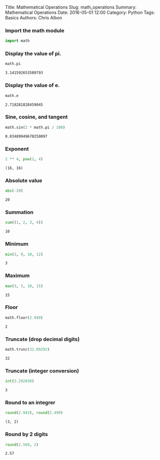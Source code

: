 Title: Mathematical Operations
Slug: math_operations
Summary: Mathematical Operations
Date: 2016-05-01 12:00
Category: Python
Tags: Basics
Authors: Chris Albon



### Import the math module


```python
import math
```

### Display the value of pi.


```python
math.pi
```




    3.141592653589793



### Display the value of e.


```python
math.e
```




    2.718281828459045



### Sine, cosine, and tangent


```python
math.sin(2 * math.pi / 180)
```




    0.03489949670250097



### Exponent


```python
2 ** 4, pow(2, 4)
```




    (16, 16)



### Absolute value


```python
abs(-20)
```




    20



### Summation


```python
sum((1, 2, 3, 4))
```




    10



### Minimum


```python
min(3, 9, 10, 12)
```




    3



### Maximum


```python
max(3, 5, 10, 15)
```




    15



### Floor


```python
math.floor(2.949)
```




    2



### Truncate (drop decimal digits)


```python
math.trunc(32.09292)
```




    32



### Truncate (integer conversion)


```python
int(3.292838)
```




    3



### Round to an integrer


```python
round(2.943), round(2.499)
```




    (3, 2)



### Round by 2 digits


```python
round(2.569, 2)
```




    2.57


